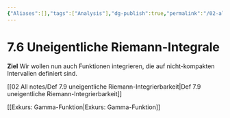```yaml
---
{"Aliases":[],"tags":["Analysis"],"dg-publish":true,"permalink":"/02-all-notes/7-6-uneigentliche-riemann-integrale/","dgHomeLink":true,"dgPassFrontmatter":true}
---
```


# 7.6 Uneigentliche Riemann-Integrale
**Ziel** Wir wollen nun auch Funktionen integrieren, die auf nicht-kompakten Intervallen definiert sind. 

[[02 All notes/Def 7.9 uneigentliche Riemann-Integrierbarkeit|Def 7.9 uneigentliche Riemann-Integrierbarkeit]]

[[Exkurs: Gamma-Funktion|Exkurs: Gamma-Funktion]]